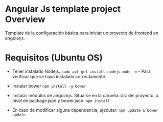 # Angular Js template project Overview

Template de la configuración básica para iniciar un proyecto de frontend en angularjs.

# Requisitos (Ubuntu OS)

- Tener instalado Nodejs.
```sudo apt-get install nodejs```
```node -v``` - Para verificar que se haya instalado correctamente.

- Instalar bower
```npm install -g bower```

- Instalar módulos de angularjs. Situarse en la carpeta ráiz del proyecto, a nivel de package.json y bower.json.
```npm install```

- En caso de modificar alguna dependencia, ejecutar:
```npm update & bower update```